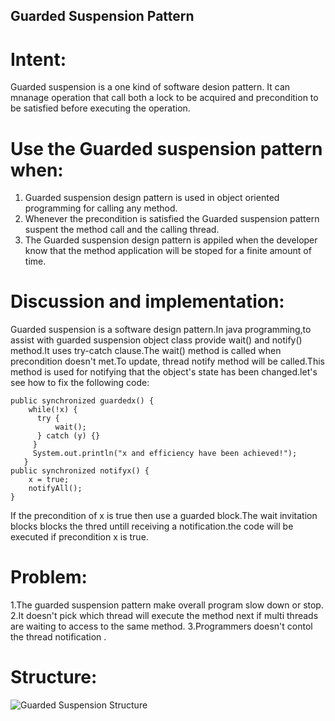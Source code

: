 Guarded Suspension Pattern
-
Intent:
=
Guarded suspension is a one kind of software desion pattern.
It can mnanage operation that call both a lock to be acquired and precondition to be satisfied before executing the operation.

Use the Guarded suspension pattern when:
=
1. Guarded suspension design pattern is used in object oriented programming for calling any method.
2. Whenever the precondition is satisfied the Guarded suspension pattern suspent the method call and the calling thread.
3. The Guarded suspension design pattern is appiled when the developer know that the method application will be stoped for a finite amount of time.

Discussion and implementation:
=
Guarded suspension is a software design pattern.In java programming,to assist with guarded suspension object class provide wait() and notify() method.It uses try-catch clause.The wait() method is called when precondition doesn't met.To update, thread notify method will be called.This method is used for notifying that the object's state has been changed.let's see how to fix the following code:

    public synchronized guardedx() {
        while(!x) {
          try {
              wait();
          } catch (y) {}
         }
         System.out.println("x and efficiency have been achieved!");
       }
    public synchronized notifyx() {
        x = true;
        notifyAll();
    }
If the precondition of x is true then use a guarded block.The wait invitation blocks blocks the thred untill receiving 
a notification.the code will be executed if precondition x is true.

Problem:
=
1.The guarded suspension pattern make overall program slow down or stop.
2.It doesn't pick which thread will execute the method next if multi threads are waiting to access to the same method.
3.Programmers doesn't contol the thread notification .

Structure:
=
![Guarded Suspension Structure](http://leave.1000space.com/images/3-guarded-suspension-design-pattern.jpg)
